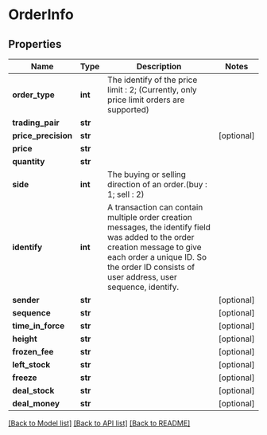 # OrderInfo

## Properties
Name | Type | Description | Notes
------------ | ------------- | ------------- | -------------
**order_type** | **int** | The identify of the price limit : 2; (Currently, only price limit orders are supported) | 
**trading_pair** | **str** |  | 
**price_precision** | **str** |  | [optional] 
**price** | **str** |  | 
**quantity** | **str** |  | 
**side** | **int** | The buying or selling direction of an order.(buy : 1; sell : 2) | 
**identify** | **int** | A transaction can contain multiple order creation messages, the identify field was added to the order creation message to give each order a unique ID. So the order ID consists of user address, user sequence, identify. | 
**sender** | **str** |  | [optional] 
**sequence** | **str** |  | [optional] 
**time_in_force** | **str** |  | [optional] 
**height** | **str** |  | [optional] 
**frozen_fee** | **str** |  | [optional] 
**left_stock** | **str** |  | [optional] 
**freeze** | **str** |  | [optional] 
**deal_stock** | **str** |  | [optional] 
**deal_money** | **str** |  | [optional] 

[[Back to Model list]](../README.md#documentation-for-models) [[Back to API list]](../README.md#documentation-for-api-endpoints) [[Back to README]](../README.md)


